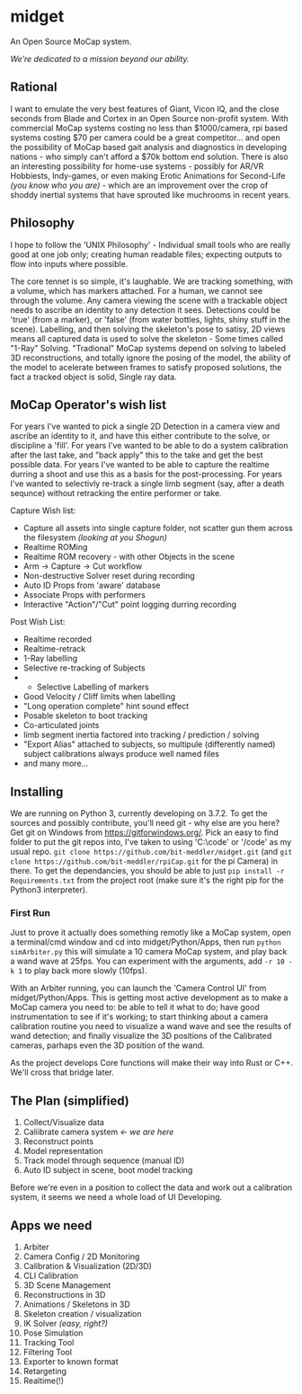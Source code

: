 # midget
An Open Source MoCap system.

_We’re dedicated to a mission beyond our ability._

## Rational
I want to emulate the very best features of Giant, Vicon IQ, and the close seconds from Blade and Cortex in an Open Source non-profit system.  With commercial MoCap systems costing no less than $1000/camera, rpi based systems costing $70 per camera could be a great competitor... and open the possibility of MoCap based gait analysis and diagnostics in developing nations - who simply can't afford a $70k bottom end solution.  There is also an interesting possibility for home-use systems - possibly for AR/VR Hobbiests, Indy-games, or even making Erotic Animations for Second-Life _(you know who you are)_ - which are an improvement over the crop of shoddy inertial systems that have sprouted like muchrooms in recent years.

## Philosophy
I hope to follow the 'UNIX Philosophy' - Individual small tools who are really good at one job only; creating human readable files; expecting outputs to flow into inputs where possible.

The core tennet is so simple, it's laughable.  We are tracking something, with a volume, which has markers attached.  For a human, we cannot see through the volume.  Any camera viewing the scene with a trackable object needs to ascribe an identity to any detection it sees.  Detections could be 'true' (from a marker), or 'false' (from water bottles, lights, shiny stuff in the scene).  Labelling, and then solving the skeleton's pose to satisy, 2D views means all captured data is used to solve the skeleton - Some times called "1-Ray" Solving.  "Tradional" MoCap systems depend on solving to labeled 3D reconstructions, and totally ignore the posing of the model, the ability of the model to acelerate between frames to satisfy proposed solutions, the fact a tracked object is solid, Single ray data.

## MoCap Operator's wish list
For years I've wanted to pick a single 2D Detection in a camera view and ascribe an identity to it, and have this either contribute to the solve, or discipline a 'fill'.  For years I've wanted to be able to do a system calibration after the last take, and "back apply" this to the take and get the best possible data.  For years I've wanted to be able to capture the realtime durring a shoot and use this as a basis for the post-processing.  For years I've wanted to selectivly re-track a single limb segment (say, after a death sequnce) without retracking the entire performer or take.

Capture Wish list:
* Capture all assets into single capture folder, not scatter gun them across the filesystem _(looking at you Shogun)_
* Realtime ROMing
* Realtime ROM recovery - with other Objects in the scene
* Arm -> Capture -> Cut workflow
* Non-destructive Solver reset during recording
* Auto ID Props from 'aware' database
* Associate Props with performers
* Interactive "Action"/"Cut" point logging durring recording

Post Wish List:
* Realtime recorded
* Realtime-retrack
* 1-Ray labelling
* Selective re-tracking of Subjects
* * Selective Labelling of markers
* Good Velocity / Cliff limits when labelling
* "Long operation complete" hint sound effect
* Posable skeleton to boot tracking
* Co-articulated joints
* limb segment inertia factored into tracking / prediction / solving
* "Export Alias" attached to subjects, so multipule (differently named) subject calibrations always produce well named files
* and many more...

## Installing
We are running on Python 3, currently developing on 3.7.2.  To get the sources and possibly contribute, you'll need git - why else are you here?  Get git on Windows from https://gitforwindows.org/.  Pick an easy to find folder to put the git repos into, I've taken to using 'C:\code' or '/code' as my usual repo.  `git clone https://github.com/bit-meddler/midget.git` (and `git clone https://github.com/bit-meddler/rpiCap.git` for the pi Camera) in there.  To get the dependancies, you should be able to just `pip install -r Requirements.txt` from the project root (make sure it's the right pip for the Python3 interpreter).

### First Run
Just to prove it actually does something remotly like a MoCap system, open a terminal/cmd window and cd into midget/Python/Apps, then run `python simArbiter.py` this will simulate a 10 camera MoCap system, and play back a wand wave at 25fps.  You can experiment with the arguments, add `-r 10 -k 1` to play back more slowly (10fps).

With an Arbiter running, you can launch the 'Camera Control UI' from midget/Python/Apps.  This is getting most active development as to make a MoCap camera you need to: be able to tell it what to do; have good instrumentation to see if it's working; to start thinking about a camera calibration routine you need to visualize a wand wave and see the results of wand detection; and finally visualize the 3D positions of the Calibrated cameras, parhaps even the 3D position of the wand.

As the project develops Core functions will make their way into Rust or C++.  We'll cross that bridge later.

## The Plan (simplified)
1. Collect/Visualize data
2. Caliibrate camera system _<- we are here_
3. Reconstruct points
4. Model representation
5. Track model through sequence (manual ID)
6. Auto ID subject in scene, boot model tracking

Before we're even in a position to collect the data and work out a calibration system, it seems we need a whole load of UI Developing.

## Apps we need
1. Arbiter
2. Camera Config / 2D Monitoring
3. Calibration & Visualization (2D/3D)
4. CLI Calibration
5. 3D Scene Management
6. Reconstructions in 3D
7. Animations / Skeletons in 3D
8. Skeleton creation / visualization
9. IK Solver _(easy, right?)_
10. Pose Simulation
11. Tracking Tool
12. Filtering Tool
13. Exporter to known format
14. Retargeting
15. Realtime(!)
